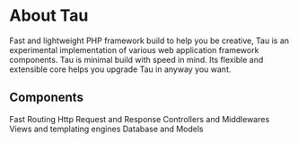 # About Tau
Fast and lightweight PHP framework build to help you be creative, Tau is an experimental implementation of various web application framework components. Tau is minimal build with speed in mind. Its flexible and extensible core helps you upgrade Tau in anyway you want.

## Components

Fast Routing
Http Request and Response
Controllers and Middlewares
Views and templating engines
Database and Models
